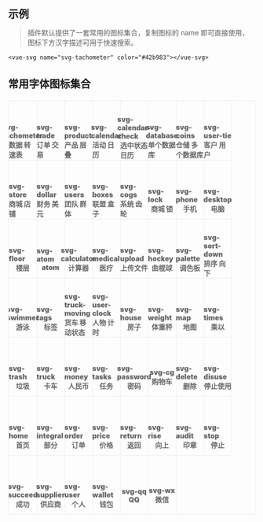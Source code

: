 ## 示例

> 插件默认提供了一套常用的图标集合，复制图标的 name 即可直接使用，图标下方汉字描述可用于快速搜索。

```vue
<vue-svg name="svg-tachometer" color="#42b983"></vue-svg>
```

## 常用字体图标集合

<ul class="icon-list">
    <li>
        <div class="icon tachometer"></div>
        <div class="icon-name">svg-tachometer</div>
        <div class="icon-name">数据 转速表</div>
    </li>
    <li>
        <div class="icon trade"></div>
        <div class="icon-name">svg-trade</div>
        <div class="icon-name">订单 交易</div>
    </li>
    <li>
        <div class="icon product"></div>
        <div class="icon-name">svg-product</div>
        <div class="icon-name">产品 层叠</div>
    </li>
    <li>
        <div class="icon calendar"></div>
        <div class="icon-name">svg-calendar</div>
        <div class="icon-name">活动 日历</div>
    </li>
    <li>
        <div class="icon calendar-check"></div>
        <div class="icon-name">svg-calendar-check</div>
        <div class="icon-name">选中状态日历</div>
    </li>
    <li>
        <div class="icon database"></div>
        <div class="icon-name">svg-database</div>
        <div class="icon-name">单个数据库</div>
    </li>
    <li>
        <div class="icon coins"></div>
        <div class="icon-name">svg-coins</div>
        <div class="icon-name">仓储 多个数据库</div>
    </li>
    <li>
        <div class="icon user-tie"></div>
        <div class="icon-name">svg-user-tie</div>
        <div class="icon-name">客户 用户</div>
    </li>
    <li>
        <div class="icon store"></div>
        <div class="icon-name">svg-store</div>
        <div class="icon-name">商城 店铺</div>
    </li>
    <li>
        <div class="icon dollar"></div>
        <div class="icon-name">svg-dollar</div>
        <div class="icon-name">财务 美元</div>
    </li>
    <li>
        <div class="icon users"></div>
        <div class="icon-name">svg-users</div>
        <div class="icon-name">团队 群体</div>
    </li>
    <li>
        <div class="icon boxes"></div>
        <div class="icon-name">svg-boxes</div>
        <div class="icon-name">联盟 盒子</div>
    </li>
    <li>
        <div class="icon cogs"></div>
        <div class="icon-name">svg-cogs</div>
        <div class="icon-name">系统 齿轮</div>
    </li>
    <li>
        <div class="icon lock"></div>
        <div class="icon-name">svg-lock</div>
        <div class="icon-name">商城 锁</div>
    </li>
    <li>
        <div class="icon phone"></div>
        <div class="icon-name">svg-phone</div>
        <div class="icon-name">手机</div>
    </li>
    <li>
        <div class="icon desktop"></div>
        <div class="icon-name">svg-desktop</div>
        <div class="icon-name">电脑</div>
    </li>
    <li>
        <div class="icon floor"></div>
        <div class="icon-name">svg-floor</div>
        <div class="icon-name">楼层</div>
    </li>
    <li>
        <div class="icon atom"></div>
        <div class="icon-name">svg-atom</div>
        <div class="icon-name">atom</div>
    </li>
    <li>
        <div class="icon calculator"></div>
        <div class="icon-name">svg-calculator</div>
        <div class="icon-name">计算器</div>
    </li>
    <li>
        <div class="icon medical"></div>
        <div class="icon-name">svg-medical</div>
        <div class="icon-name">医疗</div>
    </li>
    <li>
        <div class="icon upload"></div>
        <div class="icon-name">svg-upload</div>
        <div class="icon-name">上传文件</div>
    </li>
    <li>
        <div class="icon hockey"></div>
        <div class="icon-name">svg-hockey</div>
        <div class="icon-name">曲棍球</div>
    </li>
    <li>
        <div class="icon palette"></div>
        <div class="icon-name">svg-palette</div>
        <div class="icon-name">调色板</div>
    </li>
    <li>
        <div class="icon sort-down"></div>
        <div class="icon-name">svg-sort-down</div>
        <div class="icon-name">排序 向下</div>
    </li>
    <li>
        <div class="icon swimmer"></div>
        <div class="icon-name">svg-swimmer</div>
        <div class="icon-name">游泳</div>
    </li>
    <li>
        <div class="icon tags"></div>
        <div class="icon-name">svg-tags</div>
        <div class="icon-name">标签</div>
    </li>
    <li>
        <div class="icon truck-moving"></div>
        <div class="icon-name">svg-truck-moving</div>
        <div class="icon-name">货车 移动状态</div>
    </li>
    <li>
        <div class="icon user-clock"></div>
        <div class="icon-name">svg-user-clock</div>
        <div class="icon-name">人物 计时</div>
    </li>
    <li>
        <div class="icon house"></div>
        <div class="icon-name">svg-house</div>
        <div class="icon-name">房子</div>
    </li>
    <li>
        <div class="icon weight"></div>
        <div class="icon-name">svg-weight</div>
        <div class="icon-name">体重秤</div>
    </li>
    <li>
        <div class="icon map"></div>
        <div class="icon-name">svg-map</div>
        <div class="icon-name">地图</div>
    </li>
    <li>
        <div class="icon times"></div>
        <div class="icon-name">svg-times</div>
        <div class="icon-name">乘以</div>
    </li>
    <li>
        <div class="icon trash"></div>
        <div class="icon-name">svg-trash</div>
        <div class="icon-name">垃圾</div>
    </li>
    <li>
        <div class="icon truck"></div>
        <div class="icon-name">svg-truck</div>
        <div class="icon-name">卡车</div>
    </li>
    <li>
        <div class="icon money"></div>
        <div class="icon-name">svg-money</div>
        <div class="icon-name">人民币</div>
    </li>
    <li>
        <div class="icon tasks"></div>
        <div class="icon-name">svg-tasks</div>
        <div class="icon-name">任务</div>
    </li>
    <li>
        <div class="icon password"></div>
        <div class="icon-name">svg-password</div>
        <div class="icon-name">密码</div>
    </li>
    <li>
        <div class="icon cg"></div>
        <div class="icon-name">svg-cg</div>
        <div class="icon-name">购物车</div>
    </li>
    <li>
        <div class="icon delete"></div>
        <div class="icon-name">svg-delete</div>
        <div class="icon-name">删除</div>
    </li>
    <li>
        <div class="icon disuse"></div>
        <div class="icon-name">svg-disuse</div>
        <div class="icon-name">停止使用</div>
    </li>
    <li>
        <div class="icon home"></div>
        <div class="icon-name">svg-home</div>
        <div class="icon-name">首页</div>
    </li>
    <li>
        <div class="icon integral"></div>
        <div class="icon-name">svg-integral</div>
        <div class="icon-name">部分</div>
    </li>
    <li>
        <div class="icon order"></div>
        <div class="icon-name">svg-order</div>
        <div class="icon-name">订单</div>
    </li>
    <li>
        <div class="icon price"></div>
        <div class="icon-name">svg-price</div>
        <div class="icon-name">价格</div>
    </li>
    <li>
        <div class="icon return"></div>
        <div class="icon-name">svg-return</div>
        <div class="icon-name">返回</div>
    </li>
    <li>
        <div class="icon rise"></div>
        <div class="icon-name">svg-rise</div>
        <div class="icon-name">向上</div>
    </li>
    <li>
        <div class="icon audit"></div>
        <div class="icon-name">svg-audit</div>
        <div class="icon-name">印章</div>
    </li>
    <li>
        <div class="icon stop"></div>
        <div class="icon-name">svg-stop</div>
        <div class="icon-name">停止</div>
    </li>
    <li>
        <div class="icon succeed"></div>
        <div class="icon-name">svg-succeed</div>
        <div class="icon-name">成功</div>
    </li>
    <li>
        <div class="icon supplier"></div>
        <div class="icon-name">svg-supplier</div>
        <div class="icon-name">供应商</div>
    </li>
    <li>
        <div class="icon user"></div>
        <div class="icon-name">svg-user</div>
        <div class="icon-name">个人</div>
    </li>
    <li>
        <div class="icon wallet"></div>
        <div class="icon-name">svg-wallet</div>
        <div class="icon-name">钱包</div>
    </li>
    <li>
        <div class="icon qq"></div>
        <div class="icon-name">svg-qq</div>
        <div class="icon-name">QQ</div>
    </li>
    <li>
        <div class="icon wx"></div>
        <div class="icon-name">svg-wx</div>
        <div class="icon-name">微信</div>
    </li>
</ul>

<style>
/* 数据 */
.tachometer {
    background: url("iconfont/default/tachometer.svg");
    
}
.icon-list li:hover .tachometer {
    background-image: url("iconfont/hover/tachometer.svg");
}

/* 订单 */
.trade {
    background: url("iconfont/default/trade.svg");
    
}
.icon-list li:hover .trade {
    background-image: url("iconfont/hover/trade.svg");
}

/* 产品 */
.product {
    background: url("iconfont/default/product.svg");
    
}
.icon-list li:hover .product {
    background-image: url("iconfont/hover/product.svg");
}

/* 活动 */
.calendar {
    background: url("iconfont/default/calendar.svg");
    
}
.icon-list li:hover .calendar {
    background-image: url("iconfont/hover/calendar.svg");
}

/* 选中状态日历 */
.calendar-check {
    background: url("iconfont/default/calendar-check.svg");
    
}
.icon-list li:hover .calendar-check {
    background-image: url("iconfont/hover/calendar-check.svg");
}

/* 数据库 */
.database {
    background: url("iconfont/default/database.svg");
}
.icon-list li:hover .database {
    background-image: url("iconfont/hover/database.svg");
}

/* 仓储 */
.coins {
    background: url("iconfont/default/coins.svg");
    
}
.icon-list li:hover .coins {
    background-image: url("iconfont/hover/coins.svg");
}

/* 客户 */
.user-tie {
    background: url("iconfont/default/user-tie.svg");
    
}
.icon-list li:hover .user-tie {
    background-image: url("iconfont/hover/user-tie.svg");
}

/* 商城 */
.store {
    background: url("iconfont/default/store.svg");
    
}
.icon-list li:hover .store {
    background-image: url("iconfont/hover/store.svg");
}

/* 财务 */
.dollar {
    background: url("iconfont/default/dollar.svg");
    
}
.icon-list li:hover .dollar {
    background-image: url("iconfont/hover/dollar.svg");
}

/* 团队 */
.users {
    background: url("iconfont/default/users.svg");
    
}
.icon-list li:hover .users {
    background-image: url("iconfont/hover/users.svg");
}

/* 联盟 */
.boxes {
    background: url("iconfont/default/boxes.svg");
}
.icon-list li:hover .boxes {
    background-image: url("iconfont/hover/boxes.svg");
}

/* 系统 */
.cogs {
    background: url("iconfont/default/cogs.svg");
}
.icon-list li:hover .cogs {
    background-image: url("iconfont/hover/cogs.svg");
}

/* 商城 */
.lock {
    background: url("iconfont/default/lock.svg");
}
.icon-list li:hover .lock {
    background-image: url("iconfont/hover/lock.svg");
}

/* 手机 */
.phone {
    background: url("iconfont/default/phone.svg");
}
.icon-list li:hover .phone {
    background-image: url("iconfont/hover/phone.svg");
}

/* 电脑 */
.desktop {
    background: url("iconfont/default/desktop.svg");
}
.icon-list li:hover .desktop {
    background-image: url("iconfont/hover/desktop.svg");
}

/* 楼层 */
.floor {
    background: url("iconfont/default/floor.svg");
}
.icon-list li:hover .floor {
    background-image: url("iconfont/hover/floor.svg");
}

/* atom */
.atom {
    background: url("iconfont/default/atom.svg");
}
.icon-list li:hover .atom {
    background-image: url("iconfont/hover/atom.svg");
}

/* 计算器 */
.calculator {
    background: url("iconfont/default/calculator.svg");
}
.icon-list li:hover .calculator {
    background-image: url("iconfont/hover/calculator.svg");
}

/* 医疗 */
.medical {
    background: url("iconfont/default/medical.svg");
}
.icon-list li:hover .medical {
    background-image: url("iconfont/hover/medical.svg");
}

/* 上传文件 */
.upload {
    background: url("iconfont/default/upload.svg");
}
.icon-list li:hover .upload {
    background-image: url("iconfont/hover/upload.svg");
}

/* 曲棍球 */
.hockey {
    background: url("iconfont/default/hockey.svg");
}
.icon-list li:hover .hockey {
    background-image: url("iconfont/hover/hockey.svg");
}

/* 调色板 */
.palette {
    background: url("iconfont/default/palette.svg");
}
.icon-list li:hover .palette {
    background-image: url("iconfont/hover/palette.svg");
}

/* 排序 向下 */
.sort-down {
    background: url("iconfont/default/sort-down.svg");
}
.icon-list li:hover .sort-down {
    background-image: url("iconfont/hover/sort-down.svg");
}

/* 游泳 */
.swimmer {
    background: url("iconfont/default/swimmer.svg");
}
.icon-list li:hover .swimmer {
    background-image: url("iconfont/hover/swimmer.svg");
}

/* 标签 */
.tags {
    background: url("iconfont/default/tags.svg");
}
.icon-list li:hover .tags {
    background-image: url("iconfont/hover/tags.svg");
}

/* 货车 移动状态 */
.truck-moving {
    background: url("iconfont/default/truck-moving.svg");
}
.icon-list li:hover .truck-moving {
    background-image: url("iconfont/hover/truck-moving.svg");
}

/* 人物 计时 */
.user-clock {
    background: url("iconfont/default/user-clock.svg");
}
.icon-list li:hover .user-clock {
    background-image: url("iconfont/hover/user-clock.svg");
}

/* 房子 */
.house {
    background: url("iconfont/default/house.svg");
}
.icon-list li:hover .house {
    background-image: url("iconfont/hover/house.svg");
}

/* 体重秤 */
.weight {
    background: url("iconfont/default/weight.svg");
}
.icon-list li:hover .weight {
    background-image: url("iconfont/hover/weight.svg");
}

/* 地图 */
.map {
    background: url("iconfont/default/map.svg");
}
.icon-list li:hover .map {
    background-image: url("iconfont/hover/map.svg");
}

/* 乘以 */
.times {
    background: url("iconfont/default/times.svg"); 
}
.icon-list li:hover .times {
    background-image: url("iconfont/hover/times.svg");
}

/* 垃圾桶 */
.trash {
    background: url("iconfont/default/trash.svg");
}
.icon-list li:hover .trash {
    background-image: url("iconfont/hover/trash.svg");
}

/* 卡车 */
.truck {
    background: url("iconfont/default/truck.svg");
}
.icon-list li:hover .truck {
    background-image: url("iconfont/hover/truck.svg");
}

/* 人民币 */
.money {
    background: url("iconfont/default/money.svg");
}
.icon-list li:hover .money {
    background-image: url("iconfont/hover/money.svg");
}

/* 任务 */
.tasks {
    background: url("iconfont/default/tasks.svg");
}
.icon-list li:hover .tasks {
    background-image: url("iconfont/hover/tasks.svg");
}

/* 密码 */
.password {
    background: url("iconfont/default/password.svg");
}
.icon-list li:hover .password {
    background-image: url("iconfont/hover/password.svg");
}

/* 购物车 */
.cg {
    background: url("iconfont/default/cg.svg");
}
.icon-list li:hover .cg {
    background-image: url("iconfont/hover/cg.svg");
}

/* 删除 */
.delete {
    background: url("iconfont/default/delete.svg");
}
.icon-list li:hover .delete {
    background-image: url("iconfont/hover/delete.svg");
}

/* 停止使用 */
.disuse {
    background: url("iconfont/default/disuse.svg");
}
.icon-list li:hover .disuse {
    background-image: url("iconfont/hover/disuse.svg");
}

/* 首页 */
.home {
    background: url("iconfont/default/home.svg");
}
.icon-list li:hover .home {
    background-image: url("iconfont/hover/home.svg");
}

/* 部分 */
.integral {
    background: url("iconfont/default/integral.svg");
}
.icon-list li:hover .integral {
    background-image: url("iconfont/hover/integral.svg");
}

/* 订单 */
.order {
    background: url("iconfont/default/order.svg");
}
.icon-list li:hover .order {
    background-image: url("iconfont/hover/order.svg");
}

/* 价格 */
.price {
    background: url("iconfont/default/price.svg");
}
.icon-list li:hover .price {
    background-image: url("iconfont/hover/price.svg");
}

/* 返回 */
.return {
    background: url("iconfont/default/return.svg");
}
.icon-list li:hover .return {
    background-image: url("iconfont/hover/return.svg");
}

/* 向上 */
.rise {
    background: url("iconfont/default/rise.svg");
}
.icon-list li:hover .rise {
    background-image: url("iconfont/hover/rise.svg");
}

/* 印章 */
.audit {
    background: url("iconfont/default/audit.svg");
}
.icon-list li:hover .audit {
    background-image: url("iconfont/hover/audit.svg");
}

/* 停止 */
.stop {
    background: url("iconfont/default/stop.svg");
}
.icon-list li:hover .stop {
    background-image: url("iconfont/hover/stop.svg");
}

/* 成功 */
.succeed {
    background: url("iconfont/default/succeed.svg");
}
.icon-list li:hover .succeed {
    background-image: url("iconfont/hover/succeed.svg");
}

/* 供应商 */
.supplier {
    background: url("iconfont/default/supplier.svg");
}
.icon-list li:hover .supplier {
    background-image: url("iconfont/hover/supplier.svg");
}

/* 个人 */
.user {
    background: url("iconfont/default/user.svg");
}
.icon-list li:hover .user {
    background-image: url("iconfont/hover/user.svg");
}

/* 钱包 */
.wallet {
    background: url("iconfont/default/wallet.svg");
}
.icon-list li:hover .wallet {
    background-image: url("iconfont/hover/wallet.svg");
}

/* QQ */
.qq {
    background: url("iconfont/default/qq.svg");
}
.icon-list li:hover .qq {
    background-image: url("iconfont/hover/qq.svg");
}

/* 微信 */
.wx {
    background: url("iconfont/default/wx.svg");
}
.icon-list li:hover .wx {
    background-image: url("iconfont/hover/wx.svg");
}

</style>

<style>
* {padding: 0; margin: 0; list-style: none;}
img { display: block; }
.icon-list {
    margin-top: 20px;
    overflow: hidden;
    padding: 0!important;
    border: 1px solid #eaeefb;
    border-radius: 4px;
    display: flex;
    flex-wrap: wrap;
}
.icon-list li {
    width: calc(100% / 9 + 1px);
    height: 120px;
    color: #666;
    font-size: 14px;
    font-weight: 900;
    border-right: 1px solid #eee;
    border-bottom: 1px solid #eee;
    margin-right: -1px;
    margin-bottom: -1px;
    display: flex;
    justify-content: center;
    align-items: center;
    flex-direction: column;
    cursor: pointer;
}
.icon {
    width: 34px;
    height: 34px;
    margin-bottom: 10px;
    background-repeat: no-repeat!important;
    background-size: 100% 100%!important;
}

.icon-list li:hover {
    color: #5cb6ff;
}
</style>
